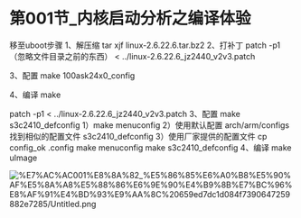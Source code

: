# 第001节_内核启动分析之编译体验

移至uboot步骤
1、解压缩 tar xjf linux-2.6.22.6.tar.bz2
2、打补丁 patch -p1（忽略文件目录之前的东西） < ../linux-2.6.22.6_jz2440_v2v3.patch

3、配置  make 100ask24x0_config

4、编译  make

patch -p1 < ../linux-2.6.22.6_jz2440_v2v3.patch
3、配置 make s3c2410_defconfig
  1）make menuconfig
  2）使用默认配置    arch/arm/configs找到相似的配置文件 s3c2410_defconfig
  3）使用厂家提供的配置文件  cp config_ok .config     make menuconfig
make s3c2410_defconfig
4、编译 make uImage

![%E7%AC%AC001%E8%8A%82_%E5%86%85%E6%A0%B8%E5%90%AF%E5%8A%A8%E5%88%86%E6%9E%90%E4%B9%8B%E7%BC%96%E8%AF%91%E4%BD%93%E9%AA%8C%20659ed7dc1d084f7390647259882e7285/Untitled.png](https://cdn.jsdelivr.net/gh/chenliang1301/Images@main/NotesImages/202111162248155.png)